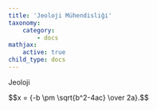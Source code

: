 ```yaml
---
title: 'Jeoloji Mühendisliği'
taxonomy:
    category:
        - docs
mathjax:
    active: true
child_type: docs
---
```


<p>Jeoloji</p>
<p>$$x = {-b \pm \sqrt{b^2-4ac} \over 2a}.$$</p>
